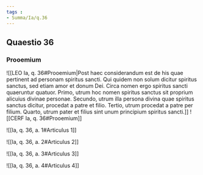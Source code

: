 ```yaml
---
tags : 
- Summa/Ia/q.36
---
```


## Quaestio 36

### Prooemium

![[LEO Ia, q. 36#Prooemium|Post haec considerandum est de his quae pertinent ad personam spiritus sancti. Qui quidem non solum dicitur spiritus sanctus, sed etiam amor et donum Dei. Circa nomen ergo spiritus sancti quaeruntur quatuor. Primo, utrum hoc nomen spiritus sanctus sit proprium alicuius divinae personae. Secundo, utrum illa persona divina quae spiritus sanctus dicitur, procedat a patre et filio. Tertio, utrum procedat a patre per filium. Quarto, utrum pater et filius sint unum principium spiritus sancti.]]
![[CERF Ia, q. 36#Prooemium]]

![[Ia, q. 36, a. 1#Articulus 1]]

![[Ia, q. 36, a. 2#Articulus 2]]

![[Ia, q. 36, a. 3#Articulus 3]]

![[Ia, q. 36, a. 4#Articulus 4]]

